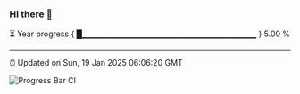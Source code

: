 ### Hi there 👋

⏳ Year progress { █▁▁▁▁▁▁▁▁▁▁▁▁▁▁▁▁▁▁▁▁▁▁▁▁▁▁▁▁▁ } 5.00 %

---

⏰ Updated on Sun, 19 Jan 2025 06:06:20 GMT

![Progress Bar CI](https://github.com/liununu/liununu/workflows/Progress%20Bar%20CI/badge.svg)
